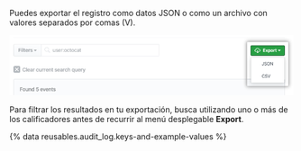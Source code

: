 Puedes exportar el registro como datos JSON o como un archivo con valores separados por comas (V).

![Botón de exportar](/assets/images/help/organizations/org-audit-log-export.png)

Para filtrar los resultados en tu exportación, busca utilizando uno o más de los calificadores antes de recurrir al menú desplegable **Export**.

{% data reusables.audit_log.keys-and-example-values %}

